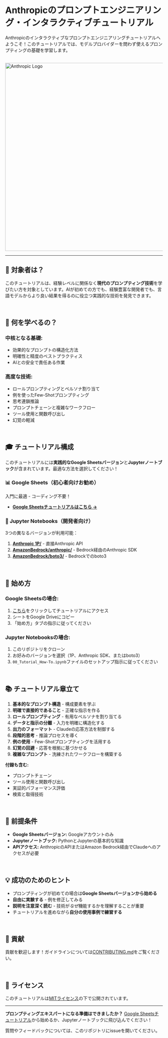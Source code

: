 # Anthropicのプロンプトエンジニアリング・インタラクティブチュートリアル

Anthropicのインタラクティブなプロンプトエンジニアリングチュートリアルへようこそ！このチュートリアルでは、モデルプロバイダーを問わず使えるプロンプティングの基礎を学習します。

<br>

<img src="./assets/header.png" alt="Anthropic Logo" width="600">

---

## 🎯 **対象者は？**
このチュートリアルは、経験レベルに関係なく**現代のプロンプティング技術**を学びたい方を対象としています。AIが初めての方でも、経験豊富な開発者でも、言語モデルからより良い結果を得るのに役立つ実践的な技術を発見できます。

<br>

## 🧠 **何を学べるの？**
### **中核となる基礎:**
- 効果的なプロンプトの構造化方法
- 明確性と精度のベストプラクティス
- AIとの安全で責任ある作業

### **高度な技術:**
- ロールプロンプティングとペルソナ割り当て
- 例を使ったFew-Shotプロンプティング
- 思考連鎖推論
- プロンプトチェーンと複雑なワークフロー
- ツール使用と関数呼び出し
- 幻覚の軽減

<br>

## 🎓 **チュートリアル構成**

このチュートリアルには**実践的なGoogle Sheetsバージョン**と**Jupyterノートブック**が含まれています。最適な方法を選択してください！

### **📊 Google Sheets（初心者向けお勧め）**
入門に最適 - コーディング不要！
- **[Google Sheetsチュートリアルはこちら →](https://docs.google.com/spreadsheets/d/19jzLgRruG9kjUQNKtCg1ZjdD6l6weOuttqDhiTCVcgA/edit?usp=sharing)**

### **📓 Jupyter Notebooks（開発者向け）**
3つの異なるバージョンが利用可能：

1. **[Anthropic 1P/](./Anthropic%201P/)** - 直接Anthropic API
2. **[AmazonBedrock/anthropic/](./AmazonBedrock/anthropic/)** - Bedrock経由のAnthropic SDK
3. **[AmazonBedrock/boto3/](./AmazonBedrock/boto3/)** - Bedrockでのboto3

<br>

## 🚀 **始め方**

### **Google Sheetsの場合:**
1. [こちら](https://docs.google.com/spreadsheets/d/19jzLgRruG9kjUQNKtCg1ZjdD6l6weOuttqDhiTCVcgA/edit?usp=sharing)をクリックしてチュートリアルにアクセス
2. シートをGoogle Driveにコピー
3. 「始め方」タブの指示に従ってください

### **Jupyter Notebooksの場合:**
1. このリポジトリをクローン
2. お好みのバージョンを選択（1P、Anthropic SDK、またはboto3）
3. `00_Tutorial_How-To.ipynb`ファイルのセットアップ指示に従ってください

<br>

## 📚 **チュートリアル章立て**

1. **基本的なプロンプト構造** - 構成要素を学ぶ
2. **明確で直接的であること** - 正確な指示を作る
3. **ロールプロンプティング** - 有用なペルソナを割り当てる
4. **データと指示の分離** - 入力を明確に構造化する
5. **出力のフォーマット** - Claudeの応答方法を制御する
6. **段階的思考** - 推論プロセスを導く
7. **例の使用** - Few-Shotプロンプティングを活用する
8. **幻覚の回避** - 応答を根拠に基づかせる
9. **複雑なプロンプト** - 洗練されたワークフローを構築する

**付録も含む:**
- プロンプトチェーン
- ツール使用と関数呼び出し
- 実証的パフォーマンス評価
- 検索と取得技術

<br>

## 🔧 **前提条件**

- **Google Sheetsバージョン:** Googleアカウントのみ
- **Jupyterノートブック:** PythonとJupyterの基本的な知識
- **APIアクセス:** AnthropicのAPIまたはAmazon Bedrock経由でClaudeへのアクセスが必要

<br>

## 💡 **成功のためのヒント**

- プロンプティングが初めての場合は**Google Sheetsバージョンから始める**
- **自由に実験する** - 例を修正してみる
- **説明を注意深く読む** - 技術が*なぜ*機能するかを理解することが重要
- チュートリアルを進めながら**自分の使用事例で練習する**

<br>

## 🤝 **貢献**

貢献を歓迎します！ガイドラインについては[CONTRIBUTING.md](./CONTRIBUTING.md)をご覧ください。

<br>

## 📄 **ライセンス**

このチュートリアルは[MITライセンス](./LICENSE)の下で公開されています。

---

**プロンプティングエキスパートになる準備はできましたか？** [Google Sheetsチュートリアル](https://docs.google.com/spreadsheets/d/19jzLgRruG9kjUQNKtCg1ZjdD6l6weOuttqDhiTCVcgA/edit?usp=sharing)から始めるか、Jupyterノートブックに飛び込んでください！

質問やフィードバックについては、このリポジトリにissueを開いてください。